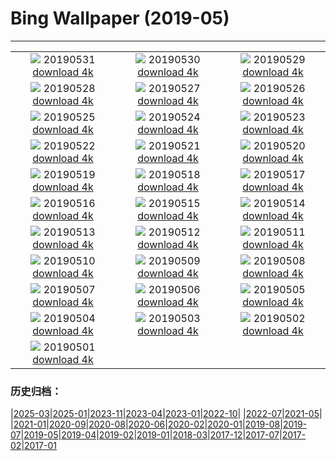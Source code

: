 # Bing Wallpaper (2019-05)
**************
| | | |
| :----: | :----: | :----: |
| ![](https://www.bing.com/th?id=OHR.HighTrestleTrail_ZH-CN4499525731_1920x1080.jpg) 20190531 [download 4k](https://www.bing.com/th?id=OHR.HighTrestleTrail_ZH-CN4499525731_UHD.jpg) | ![](https://www.bing.com/th?id=OHR.ZumwaltPrairie_ZH-CN4572430876_1920x1080.jpg) 20190530 [download 4k](https://www.bing.com/th?id=OHR.ZumwaltPrairie_ZH-CN4572430876_UHD.jpg) | ![](https://www.bing.com/th?id=OHR.Manhattanhenge_ZH-CN4659585143_1920x1080.jpg) 20190529 [download 4k](https://www.bing.com/th?id=OHR.Manhattanhenge_ZH-CN4659585143_UHD.jpg) |
| ![](https://www.bing.com/th?id=OHR.BlumenwieseNRW_ZH-CN4774429225_1920x1080.jpg) 20190528 [download 4k](https://www.bing.com/th?id=OHR.BlumenwieseNRW_ZH-CN4774429225_UHD.jpg) | ![](https://www.bing.com/th?id=OHR.NFLDfog_ZH-CN4846953507_1920x1080.jpg) 20190527 [download 4k](https://www.bing.com/th?id=OHR.NFLDfog_ZH-CN4846953507_UHD.jpg) | ![](https://www.bing.com/th?id=OHR.PittingGalesPoint_ZH-CN4893591142_1920x1080.jpg) 20190526 [download 4k](https://www.bing.com/th?id=OHR.PittingGalesPoint_ZH-CN4893591142_UHD.jpg) |
| ![](https://www.bing.com/th?id=OHR.MarathonduMont_ZH-CN5049722437_1920x1080.jpg) 20190525 [download 4k](https://www.bing.com/th?id=OHR.MarathonduMont_ZH-CN5049722437_UHD.jpg) | ![](https://www.bing.com/th?id=OHR.CapeMayWarbler_ZH-CN5148312890_1920x1080.jpg) 20190524 [download 4k](https://www.bing.com/th?id=OHR.CapeMayWarbler_ZH-CN5148312890_UHD.jpg) | ![](https://www.bing.com/th?id=OHR.MacmillanForest_ZH-CN5295176479_1920x1080.jpg) 20190523 [download 4k](https://www.bing.com/th?id=OHR.MacmillanForest_ZH-CN5295176479_UHD.jpg) |
| ![](https://www.bing.com/th?id=OHR.CuracaoTurtle_ZH-CN5468901173_1920x1080.jpg) 20190522 [download 4k](https://www.bing.com/th?id=OHR.CuracaoTurtle_ZH-CN5468901173_UHD.jpg) | ![](https://www.bing.com/th?id=OHR.SeaCliffBridge_ZH-CN5362667487_1920x1080.jpg) 20190521 [download 4k](https://www.bing.com/th?id=OHR.SeaCliffBridge_ZH-CN5362667487_UHD.jpg) | ![](https://www.bing.com/th?id=OHR.CRDelta_ZH-CN5088201492_1920x1080.jpg) 20190520 [download 4k](https://www.bing.com/th?id=OHR.CRDelta_ZH-CN5088201492_UHD.jpg) |
| ![](https://www.bing.com/th?id=OHR.BeeWeek_ZH-CN4917222816_1920x1080.jpg) 20190519 [download 4k](https://www.bing.com/th?id=OHR.BeeWeek_ZH-CN4917222816_UHD.jpg) | ![](https://www.bing.com/th?id=OHR.Ghyakar_ZH-CN4631836915_1920x1080.jpg) 20190518 [download 4k](https://www.bing.com/th?id=OHR.Ghyakar_ZH-CN4631836915_UHD.jpg) | ![](https://www.bing.com/th?id=OHR.BluebellBeech_ZH-CN8269343251_1920x1080.jpg) 20190517 [download 4k](https://www.bing.com/th?id=OHR.BluebellBeech_ZH-CN8269343251_UHD.jpg) |
| ![](https://www.bing.com/th?id=OHR.BicycleRelief_ZH-CN4483533362_1920x1080.jpg) 20190516 [download 4k](https://www.bing.com/th?id=OHR.BicycleRelief_ZH-CN4483533362_UHD.jpg) | ![](https://www.bing.com/th?id=OHR.xiaoicepainting_ZH-CN8581660984_1920x1080.jpg) 20190515 [download 4k](https://www.bing.com/th?id=OHR.xiaoicepainting_ZH-CN8581660984_UHD.jpg) | ![](https://www.bing.com/th?id=OHR.JasperCub_ZH-CN4314891686_1920x1080.jpg) 20190514 [download 4k](https://www.bing.com/th?id=OHR.JasperCub_ZH-CN4314891686_UHD.jpg) |
| ![](https://www.bing.com/th?id=OHR.BlueCannes_ZH-CN1811852585_1920x1080.jpg) 20190513 [download 4k](https://www.bing.com/th?id=OHR.BlueCannes_ZH-CN1811852585_UHD.jpg) | ![](https://www.bing.com/th?id=OHR.PineLogSP_ZH-CN1105763820_1920x1080.jpg) 20190512 [download 4k](https://www.bing.com/th?id=OHR.PineLogSP_ZH-CN1105763820_UHD.jpg) | ![](https://www.bing.com/th?id=OHR.PipingPlover_ZH-CN0992806167_1920x1080.jpg) 20190511 [download 4k](https://www.bing.com/th?id=OHR.PipingPlover_ZH-CN0992806167_UHD.jpg) |
| ![](https://www.bing.com/th?id=OHR.ZaanseSchans_ZH-CN5665496862_1920x1080.jpg) 20190510 [download 4k](https://www.bing.com/th?id=OHR.ZaanseSchans_ZH-CN5665496862_UHD.jpg) | ![](https://www.bing.com/th?id=OHR.ChannelIslandFox_ZH-CN5568101953_1920x1080.jpg) 20190509 [download 4k](https://www.bing.com/th?id=OHR.ChannelIslandFox_ZH-CN5568101953_UHD.jpg) | ![](https://www.bing.com/th?id=OHR.SerengetiZebra_ZH-CN9007197602_1920x1080.jpg) 20190508 [download 4k](https://www.bing.com/th?id=OHR.SerengetiZebra_ZH-CN9007197602_UHD.jpg) |
| ![](https://www.bing.com/th?id=OHR.LightHouseNS_ZH-CN9060766128_1920x1080.jpg) 20190507 [download 4k](https://www.bing.com/th?id=OHR.LightHouseNS_ZH-CN9060766128_UHD.jpg) | ![](https://www.bing.com/th?id=OHR.StMaryFalls_ZH-CN8917284967_1920x1080.jpg) 20190506 [download 4k](https://www.bing.com/th?id=OHR.StMaryFalls_ZH-CN8917284967_UHD.jpg) | ![](https://www.bing.com/th?id=OHR.NCFireweed_ZH-CN8827671063_1920x1080.jpg) 20190505 [download 4k](https://www.bing.com/th?id=OHR.NCFireweed_ZH-CN8827671063_UHD.jpg) |
| ![](https://www.bing.com/th?id=OHR.AmericanCulturalCapital_ZH-CN8717487767_1920x1080.jpg) 20190504 [download 4k](https://www.bing.com/th?id=OHR.AmericanCulturalCapital_ZH-CN8717487767_UHD.jpg) | ![](https://www.bing.com/th?id=OHR.SkelligMichael_ZH-CN8635121409_1920x1080.jpg) 20190503 [download 4k](https://www.bing.com/th?id=OHR.SkelligMichael_ZH-CN8635121409_UHD.jpg) | ![](https://www.bing.com/th?id=OHR.MargaretRiverVineyards_ZH-CN8547374435_1920x1080.jpg) 20190502 [download 4k](https://www.bing.com/th?id=OHR.MargaretRiverVineyards_ZH-CN8547374435_UHD.jpg) |
| ![](https://www.bing.com/th?id=OHR.RuffLek_ZH-CN8485019267_1920x1080.jpg) 20190501 [download 4k](https://www.bing.com/th?id=OHR.RuffLek_ZH-CN8485019267_UHD.jpg) |  |  |

### 历史归档：

|[2025-03](bing/2025-03/2025-03.md)|[2025-01](bing/2025-01/2025-01.md)|[2023-11](bing/2023-11/2023-11.md)|[2023-04](bing/2023-04/2023-04.md)|[2023-01](bing/2023-01/2023-01.md)|[2022-10](bing/2022-10/2022-10.md)|
|[2022-07](bing/2022-07/2022-07.md)|[2021-05](bing/2021-05/2021-05.md)|
|[2021-01](bing/2021-01/2021-01.md)|[2020-09](bing/2020-09/2020-09.md)|[2020-08](bing/2020-08/2020-08.md)|[2020-06](bing/2020-06/2020-06.md)|[2020-02](bing/2020-02/2020-02.md)|[2020-01](bing/2020-01/2020-01.md)|[2019-08](bing/2019-08/2019-08.md)|[2019-07](bing/2019-07/2019-07.md)|[2019-05](bing/2019-05/2019-05.md)|[2019-04](bing/2019-04/2019-04.md)|[2019-02](bing/2019-02/2019-02.md)|[2019-01](bing/2019-01/2019-01.md)|[2018-03](bing/2018-03/2018-03.md)|[2017-12](bing/2017-12/2017-12.md)|[2017-07](bing/2017-07/2017-07.md)|[2017-02](bing/2017-02/2017-02.md)|[2017-01](bing/2017-01/2017-01.md)